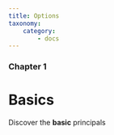 ```yaml
---
title: Options
taxonomy:
    category:
        - docs
---
```


### Chapter 1

# Basics

Discover the **basic** principals
